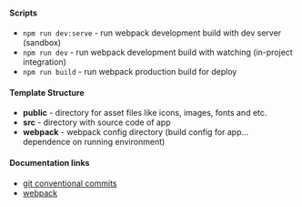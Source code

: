 #### Scripts

- `npm run dev:serve` - run webpack development build with dev server (sandbox)
- `npm run dev` - run webpack development build with watching (in-project integration)
- `npm run build` - run webpack production build for deploy

#### Template Structure

* **public** - directory for asset files like icons, images, fonts and etc.
* **src** - directory with source code of app
* **webpack** - webpack config directory (build config for app... dependence on running environment)

#### Documentation links

* [git conventional commits](https://www.conventionalcommits.org/en/v1.0.0/)
* [webpack](https://webpack.js.org/concepts/)